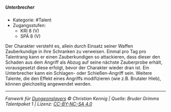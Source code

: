 <!---
Dies ist ein Fanwerk für DUNGEONSLAYERS © von Christian Kennig

Quellen:      [Bruder Grimms Talentpaket 1](https://www.f-space.de/ds4/downloads.html)
              [Talentbeschreibungen](https://www.f-space.de/ds4/tools-talentcards.html)
License:      [CC-BY-NC-SA 4.0](https://creativecommons.org/licenses/by-nc-sa/4.0/deed.de)
Richtlinien:  [Fanwerkrichtlinien](https://www.dungeonslayers.net/fanwerk-richtlinien/)
Autor:        Zauberlehrling
-->

##### Unterbrecher

- Kategorie: #Talent
- Zugangsstufen:
  - KRI 8 (V)
  - SPÄ 8 (V)

Der Charakter versteht es, allein durch Einsatz seiner Waffen Zauberkundige in ihre Schranken zu verweisen. Einmal pro Tag pro Talentrang kann er einen Zauberkundigen so attackieren, dass dieser den Schaden aus dem Angriff als Abzug auf seine nächste Zauberprobe erhält, vorausgesetzt diese erfolgt, bevor der Charakter wieder dran ist. Ein Unterbrecher kann ein Schlagen- oder Schießen-Angriff sein. Weitere Talente, die den Effekt eines Angriffs modifizieren (wie z.B. Brutaler Hieb), können gleichzeitig angewendet werden.

---

_Fanwerk für [Dungeonslayers](https://www.dungeonslayers.net/) © Christian Kennig | Quelle: Bruder Grimms Talentpaket 1 | Lizenz: [CC-BY-NC-SA 4.0](https://creativecommons.org/licenses/by-nc-sa/4.0/deed.de)_
